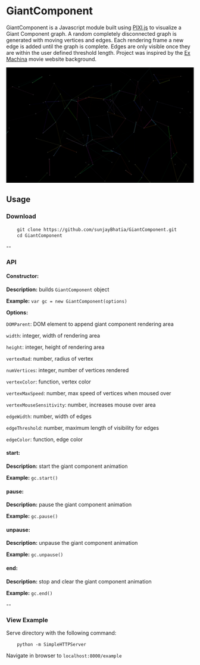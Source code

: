 # GiantComponent

GiantComponent is a Javascript module built using [PIXI.js](http://www.pixijs.com/) to visualize a Giant Component graph. A random completely disconnected graph is generated with moving vertices and edges. Each rendering frame a new edge is added until the graph is complete. Edges are only visible once they are within the user defined threshold length. Project was inspired by the [Ex Machina](http://exmachina-movie.com/) movie website background.

![alt text](img/example.png)

## Usage

### Download
        
        git clone https://github.com/sunjayBhatia/GiantComponent.git
        cd GiantComponent

--

### API

#### Constructor:
**Description:** builds `GiantComponent` object

**Example:** `var gc = new GiantComponent(options)`

**Options:**

`DOMParent`: DOM element to append giant component rendering area

`width`: integer, width of rendering area

`height`: integer, height of rendering area

`vertexRad`: number, radius of vertex

`numVertices`: integer, number of vertices rendered

`vertexColor`: function, vertex color

`vertexMaxSpeed`: number, max speed of vertices when moused over

`vertexMouseSensitivity`: number, increases mouse over area

`edgeWidth`: number, width of edges

`edgeThreshold`: number, maximum length of visibility for edges

`edgeColor`: function, edge color

#### start:
**Description:** start the giant component animation

**Example:** `gc.start()`

#### pause:
**Description:** pause the giant component animation

**Example:** `gc.pause()`
 
#### unpause:
**Description:** unpause the giant component animation

**Example:** `gc.unpause()`

#### end:
**Description:** stop and clear the giant component animation

**Example:** `gc.end()`

--

### View Example

Serve directory with the following command:

        python -m SimpleHTTPServer

Navigate in browser to `localhost:8000/example`